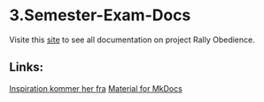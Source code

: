 # 3.Semester-Exam-Docs
Visite this [site](https://dmoof23-team2.github.io/3.Semester-Exam-Docs/) <!-- taget="_blank" -->
to see all documentation on project Rally Obedience.

## Links:
[Inspiration kommer her fra](https://www.youtube.com/watch?v=Q-YA_dA8C20) <!-- target="_blank" -->
[Material for MkDocs](https://squidfunk.github.io/mkdocs-material/reference/admonitions/) <!-- target="_blank" -->

